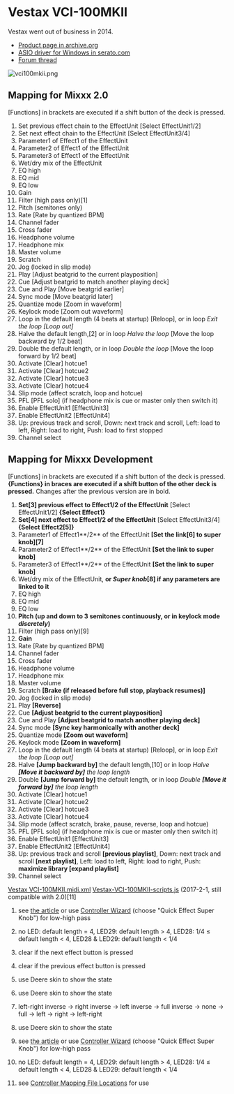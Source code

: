 # Vestax VCI-100MKII

Vestax went out of business in 2014.

  - [Product page in
    archive.org](http://web.archive.org/web/20140809134938/http://www.vestax.com/v/products/detail.php?cate_id=118&parent_id=8)
  - [ASIO driver for Windows in
    serato.com](https://support.serato.com/hc/en-us/articles/203593924-Vestax-Hardware-Drivers-and-Firmware)
  - [Forum thread](http://www.mixxx.org/forums/viewtopic.php?f=7&t=6038)

![vci100mkii.png](vci100mkii.png)

## Mapping for Mixxx 2.0

\[Functions\] in brackets are executed if a shift button of the deck is
pressed.

1.  Set previous effect chain to the EffectUnit \[Select EffectUnit1/2\]
2.  Set next effect chain to the EffectUnit \[Select EffectUnit3/4\]
3.  Parameter1 of Effect1 of the EffectUnit
4.  Parameter2 of Effect1 of the EffectUnit
5.  Parameter3 of Effect1 of the EffectUnit
6.  Wet/dry mix of the EffectUnit
7.  EQ high
8.  EQ mid
9.  EQ low
10. Gain
11. Filter (high pass only)\[1\]
12. Pitch (semitones only)
13. Rate \[Rate by quantized BPM\]
14. Channel fader
15. Cross fader
16. Headphone volume
17. Headphone mix
18. Master volume
19. Scratch
20. Jog (locked in slip mode)
21. Play \[Adjust beatgrid to the current playposition\]
22. Cue \[Adjust beatgrid to match another playing deck\]
23. Cue and Play \[Move beatgrid earlier\]
24. Sync mode \[Move beatgrid later\]
25. Quantize mode \[Zoom in waveform\]
26. Keylock mode \[Zoom out waveform\]
27. Loop in the default length (4 beats at startup) \[Reloop\], or in
    loop *Exit the loop \[Loop out\]*
28. Halve the default length,\[2\] or in loop *Halve the loop* \[Move
    the loop backward by 1/2 beat\]
29. Double the default length, or in loop *Double the loop* \[Move the
    loop forward by 1/2 beat\]
30. Activate \[Clear\] hotcue1
31. Activate \[Clear\] hotcue2
32. Activate \[Clear\] hotcue3
33. Activate \[Clear\] hotcue4
34. Slip mode (affect scratch, loop and hotcue)
35. PFL \[PFL solo\] (if headphone mix is cue or master only then switch
    it)
36. Enable EffectUnit1 \[EffectUnit3\]
37. Enable EffectUnit2 \[EffectUnit4\]
38. Up: previous track and scroll, Down: next track and scroll, Left:
    load to left, Right: load to right, Push: load to first stopped
39. Channel select

## Mapping for Mixxx Development

\[Functions\] in brackets are executed if a shift button of the deck is
pressed. **{Functions} in braces are executed if a shift button of the
other deck is pressed.** Changes after the previous version are in bold.

1.  **Set\[3\] previous effect to Effect1/2 of the EffectUnit** \[Select
    EffectUnit1/2\] **{Select Effect1}**
2.  **Set\[4\] next effect to Effect1/2 of the EffectUnit** \[Select
    EffectUnit3/4\] **{Select Effect2\[5\]}**
3.  Parameter1 of Effect1**/2** of the EffectUnit **\[Set the link\[6\]
    to super knob\]\[7\]**
4.  Parameter2 of Effect1**/2** of the EffectUnit **\[Set the link to
    super knob\]**
5.  Parameter3 of Effect1**/2** of the EffectUnit **\[Set the link to
    super knob\]**
6.  Wet/dry mix of the EffectUnit, **or *Super knob*\[8\] if any
    parameters are linked to it**
7.  EQ high
8.  EQ mid
9.  EQ low
10. **Pitch (up and down to 3 semitones continuously, or in keylock mode
    *discretely*)**
11. Filter (high pass only)\[9\]
12. **Gain**
13. Rate \[Rate by quantized BPM\]
14. Channel fader
15. Cross fader
16. Headphone volume
17. Headphone mix
18. Master volume
19. Scratch **\[Brake (if released before full stop, playback
    resumes)\]**
20. Jog (locked in slip mode)
21. Play **\[Reverse\]**
22. Cue **\[Adjust beatgrid to the current playposition\]**
23. Cue and Play **\[Adjust beatgrid to match another playing deck\]**
24. Sync mode **\[Sync key harmonically with another deck\]**
25. Quantize mode **\[Zoom out waveform\]**
26. Keylock mode **\[Zoom in waveform\]**
27. Loop in the default length (4 beats at startup) \[Reloop\], or in
    loop *Exit the loop \[Loop out\]*
28. Halve **\[Jump backward by\]** the default length,\[10\] or in loop
    *Halve **\[Move it backward by\]** the loop length*
29. Double **\[Jump forward by\]** the default length, or in loop
    *Double **\[Move it forward by\]** the loop length*
30. Activate \[Clear\] hotcue1
31. Activate \[Clear\] hotcue2
32. Activate \[Clear\] hotcue3
33. Activate \[Clear\] hotcue4
34. Slip mode (affect scratch, brake, pause, reverse, loop and hotcue)
35. PFL \[PFL solo\] (if headphone mix is cue or master only then switch
    it)
36. Enable EffectUnit1 \[EffectUnit3\]
37. Enable EffectUnit2 \[EffectUnit4\]
38. Up: previous track and scroll **\[previous playlist\]**, Down: next
    track and scroll **\[next playlist\]**, Left: load to left, Right:
    load to right, Push: **maximize library \[expand playlist\]**
39. Channel select

[Vestax
VCI-100MKII.midi.xml](https://raw.githubusercontent.com/sohet/mixxx/71c0502d79a2ce4f2b1e9fbbea7dfaf4666a3c45/res/controllers/Vestax%20VCI-100MKII.midi.xml)
[Vestax-VCI-100MKII-scripts.js](https://raw.githubusercontent.com/sohet/mixxx/71c0502d79a2ce4f2b1e9fbbea7dfaf4666a3c45/res/controllers/Vestax-VCI-100MKII-scripts.js)
(2017-2-1, still compatible with 2.0)\[11\]

1.  see [the
    article](http://www.mixxx.org/forums/viewtopic.php?f=7&t=6038&start=20#p25804)
    or use [Controller
    Wizard](http://www.mixxx.org/manual/2.0/chapters/advanced_topics.html)
    (choose "Quick Effect Super Knob") for low-high pass

2.  no LED: default length = 4, LED29: default length \> 4, LED28: 1/4 ≤
    default length \< 4, LED28 & LED29: default length \< 1/4

3.  clear if the next effect button is pressed

4.  clear if the previous effect button is pressed

5.  use Deere skin to show the state

6.  use Deere skin to show the state

7.  left-right inverse -\> right inverse -\> left inverse -\> full
    inverse -\> none -\> full -\> left -\> right -\> left-right

8.  use Deere skin to show the state

9.  see [the
    article](http://www.mixxx.org/forums/viewtopic.php?f=7&t=6038&start=20#p25804)
    or use [Controller
    Wizard](http://www.mixxx.org/manual/2.0/chapters/advanced_topics.html)
    (choose "Quick Effect Super Knob") for low-high pass

10. no LED: default length = 4, LED29: default length \> 4, LED28: 1/4 ≤
    default length \< 4, LED28 & LED29: default length \< 1/4

11. see [Controller Mapping File
    Locations](controller_mapping_file_locations) for use
